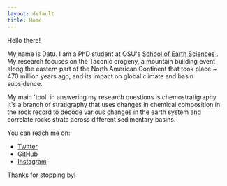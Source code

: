 ```yaml
---
layout: default
title: Home
---
```


Hello there!

My name is Datu. I am a PhD student at OSU's [School of Earth Sciences ](https://earthsciences.osu.edu). My research focuses on the Taconic orogeny, a mountain building event along the eastern part of the North American Continent that took place ~ 470 million years ago, and its impact on global climate and basin subsidence.

My main 'tool' in answering my research questions is chemostratigraphy. It's a branch of stratigraphy that uses changes in chemical composition in the rock record to decode various changes in the earth system and correlate rocks strata across different sedimentary basins.

You can reach me on:
* [Twitter](https://twitter.com/mas_datu)
* [GitHub](https://github.com/datuadiatma)
* [Instagram](https://www.instagram.com/datuadiatma/)

Thanks for stopping by!